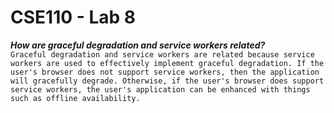 # CSE110 - Lab 8
***How are graceful degradation and service workers related?***
<br>
`Graceful degradation and service workers are related because service workers are used to effectively implement graceful degradation. If the user's browser does not support service workers, then the application will gracefully degrade. Otherwise, if the user's browser does support service workers, the user's application can be enhanced with things such as offline availability.`